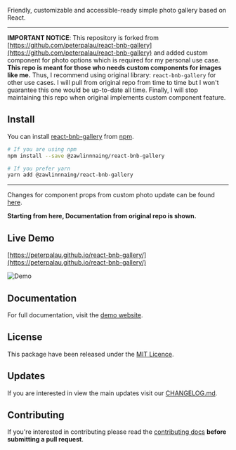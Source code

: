 <p>
  Friendly, customizable and accessible-ready simple photo gallery based on React.
</p>


------

**IMPORTANT NOTICE**: This repository is forked from [https://github.com/peterpalau/react-bnb-gallery](https://github.com/peterpalau/react-bnb-gallery) and added custom component for photo options which is required for my personal use case. 
**This repo is meant for those who needs custom components for images like me.**
Thus, I recommend using original library: `react-bnb-gallery` for other use cases. I will pull from original repo from time to time but I won't guarantee this one would be up-to-date all time. Finally, I will stop maintaining this repo when original implements custom component feature.

## Install

You can install [react-bnb-gallery](https://www.npmjs.com/package/@zawlinnnaing/react-bnb-gallery) from [npm](https://www.npmjs.com/).

```bash
# If you are using npm
npm install --save @zawlinnnaing/react-bnb-gallery

# If you prefer yarn
yarn add @zawlinnnaing/react-bnb-gallery
```

---
Changes for component props from custom photo update can be found [here](https://github.com/zawlinnnaing/react-bnb-gallery/blob/master/docs/pages/docs/options.mdx).

**Starting from here, Documentation from original repo is shown.**

## Live Demo

[https://peterpalau.github.io/react-bnb-gallery/](https://peterpalau.github.io/react-bnb-gallery/)

![Demo](https://raw.githubusercontent.com/peterpalau/react-bnb-gallery/master/react-bnb-demo.png)

## Documentation

For full documentation, visit the [demo website](https://peterpalau.github.io/react-bnb-gallery).

## License

This package have been released under the [MIT Licence](https://raw.githubusercontent.com/peterpalau/react-bnb-gallery/master/LICENSE).

## Updates

If you are interested in view the main updates visit our [CHANGELOG.md](https://github.com/peterpalau/react-bnb-gallery/blob/master/CHANGELOG.md).

## Contributing

If you're interested in contributing please read the [contributing docs](https://github.com/peterpalau/react-bnb-gallery/blob/master/CONTRIBUTING.md) **before submitting a pull request**.
